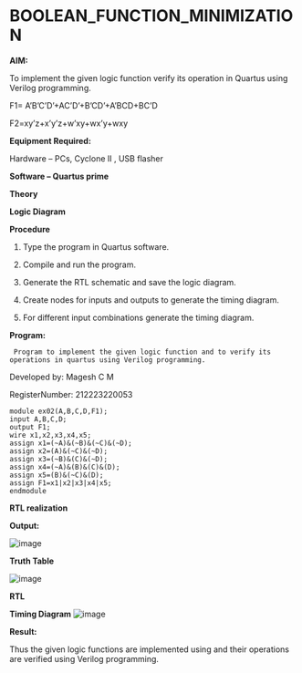 # BOOLEAN_FUNCTION_MINIMIZATION

**AIM:**

To implement the given logic function verify its operation in Quartus using Verilog programming.

F1= A’B’C’D’+AC’D’+B’CD’+A’BCD+BC’D 

F2=xy’z+x’y’z+w’xy+wx’y+wxy

**Equipment Required:**

Hardware – PCs, Cyclone II , USB flasher

**Software – Quartus prime**

**Theory**

**Logic Diagram**

**Procedure**

1.	Type the program in Quartus software.

2.	Compile and run the program.

3.	Generate the RTL schematic and save the logic diagram.

4.	Create nodes for inputs and outputs to generate the timing diagram.

5.	For different input combinations generate the timing diagram.


**Program:**
```
 Program to implement the given logic function and to verify its operations in quartus using Verilog programming. 
```
Developed by: Magesh C M 

RegisterNumber: 212223220053
```
module ex02(A,B,C,D,F1);
input A,B,C,D;
output F1;
wire x1,x2,x3,x4,x5;
assign x1=(~A)&(~B)&(~C)&(~D);
assign x2=(A)&(~C)&(~D);
assign x3=(~B)&(C)&(~D);
assign x4=(~A)&(B)&(C)&(D);
assign x5=(B)&(~C)&(D);
assign F1=x1|x2|x3|x4|x5;
endmodule

```
**RTL realization**

**Output:**

![image](https://github.com/MageshCM/BOOLEAN_FUNCTION_MINIMIZATION/assets/164765537/53417b8f-9410-4fd2-aa6c-f89f40745b2c)

**Truth Table**

![image](https://github.com/MageshCM/BOOLEAN_FUNCTION_MINIMIZATION/assets/164765537/2193aec2-d646-42e0-b77f-78d44bc885bb)

**RTL**

**Timing Diagram**
![image](https://github.com/MageshCM/BOOLEAN_FUNCTION_MINIMIZATION/assets/164765537/b935c535-7d1f-4e32-aae7-53545a9ff029)

**Result:**

Thus the given logic functions are implemented using and their operations are verified using Verilog programming.

